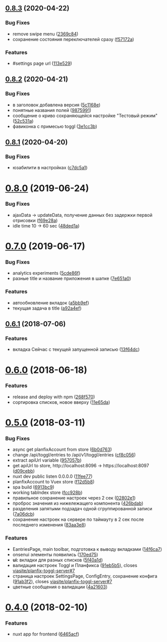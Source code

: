 ## [0.8.3](https://github.com/viasite/planfix-toggl-client/compare/v0.8.2...v0.8.3) (2020-04-22)


### Bug Fixes

* remove swipe menu ([2369c84](https://github.com/viasite/planfix-toggl-client/commit/2369c84))
* сохранение состояния переключателей сразу ([f57172a](https://github.com/viasite/planfix-toggl-client/commit/f57172a))


### Features

* #settings page url ([113e529](https://github.com/viasite/planfix-toggl-client/commit/113e529))



## [0.8.2](https://github.com/viasite/planfix-toggl-client/compare/v0.8.1...v0.8.2) (2020-04-21)


### Bug Fixes

* в заголовок добавлена версия ([5c1168e](https://github.com/viasite/planfix-toggl-client/commit/5c1168e))
* понятные названия полей ([9875991](https://github.com/viasite/planfix-toggl-client/commit/9875991))
* сообщение о криво сохраняющейся настройке "Тестовый режим" ([52c531a](https://github.com/viasite/planfix-toggl-client/commit/52c531a))
* фавиконка с примесью toggl ([3e1cc3b](https://github.com/viasite/planfix-toggl-client/commit/3e1cc3b))



## [0.8.1](https://github.com/viasite/planfix-toggl-client/compare/v0.8.0...v0.8.1) (2020-04-20)


### Bug Fixes

* юзабилити в настройках ([c7dc5a1](https://github.com/viasite/planfix-toggl-client/commit/c7dc5a1))



# [0.8.0](https://github.com/viasite/planfix-toggl-client/compare/v0.7.0...v0.8.0) (2019-06-24)


### Bug Fixes

* ajaxData -> updateData, получение данных без задержки первой отрисовки ([f69e28a](https://github.com/viasite/planfix-toggl-client/commit/f69e28a))
* idle time 10 -> 60 sec ([48ded1a](https://github.com/viasite/planfix-toggl-client/commit/48ded1a))



# [0.7.0](https://github.com/viasite/planfix-toggl-client/compare/0.6.1...v0.7.0) (2019-06-17)


### Bug Fixes

* analytics experiments ([5cde86f](https://github.com/viasite/planfix-toggl-client/commit/5cde86f))
* разные title и название приложения в шапке ([7e651a0](https://github.com/viasite/planfix-toggl-client/commit/7e651a0))


### Features

* автообновление вкладок ([a5bb9ef](https://github.com/viasite/planfix-toggl-client/commit/a5bb9ef))
* текущая задача в title ([a92a4ef](https://github.com/viasite/planfix-toggl-client/commit/a92a4ef))



## [0.6.1](https://github.com/viasite/planfix-toggl-client/compare/v0.6.0...0.6.1) (2018-07-06)


### Features

* вкладка Сейчас с текущей запущенной записью ([13f64dc](https://github.com/viasite/planfix-toggl-client/commit/13f64dc))



# [0.6.0](https://github.com/viasite/planfix-toggl-client/compare/0.5.0...v0.6.0) (2018-06-18)


### Features

* release and deploy with npm ([268f570](https://github.com/viasite/planfix-toggl-client/commit/268f570))
* сортировка списков, новое вверху ([11e65da](https://github.com/viasite/planfix-toggl-client/commit/11e65da))



# [0.5.0](https://github.com/viasite/planfix-toggl-client/compare/0.4.1...0.5.0) (2018-03-11)


### Bug Fixes

* async get planfixAccount from store ([6b0d763](https://github.com/viasite/planfix-toggl-client/commit/6b0d763))
* change /api/toggl/entries to /api/v1/toggl/entries ([cf8c056](https://github.com/viasite/planfix-toggl-client/commit/cf8c056))
* extract apiUrl variable ([957057b](https://github.com/viasite/planfix-toggl-client/commit/957057b))
* get apiUrl to store, http://localhost:8096 -> https://localhost:8097 ([d09cebb](https://github.com/viasite/planfix-toggl-client/commit/d09cebb))
* nuxt dev public listen 0.0.0.0 ([11fee77](https://github.com/viasite/planfix-toggl-client/commit/11fee77))
* planfixAccount to Vuex store ([f12d5b8](https://github.com/viasite/planfix-toggl-client/commit/f12d5b8))
* spa build ([6913bc9](https://github.com/viasite/planfix-toggl-client/commit/6913bc9))
* working tabIndex store ([fcc928b](https://github.com/viasite/planfix-toggl-client/commit/fcc928b))
* правильное сохранение настроек через 2 сек ([02802e1](https://github.com/viasite/planfix-toggl-client/commit/02802e1))
* проброс значения из нижележащего компонента ([426bdab](https://github.com/viasite/planfix-toggl-client/commit/426bdab))
* разделения запятыми подзадач одной сгруппированной записи ([7a06dcb](https://github.com/viasite/planfix-toggl-client/commit/7a06dcb))
* сохранение настроек на сервере по таймауту в 2 сек после последнего изменения ([83aa3e8](https://github.com/viasite/planfix-toggl-client/commit/83aa3e8))


### Features

* EantriesPage, main toolbar, подготовка к выводу вкладками ([14f6ca7](https://github.com/viasite/planfix-toggl-client/commit/14f6ca7))
* onsenui элементы появились ([170ed75](https://github.com/viasite/planfix-toggl-client/commit/170ed75))
* **ui:** вкладки для разных списков ([5f40a1d](https://github.com/viasite/planfix-toggl-client/commit/5f40a1d))
* валидация настроек Toggl и Планфикса ([91eb5b5](https://github.com/viasite/planfix-toggl-client/commit/91eb5b5)), closes [viasite/planfix-toggl-server#7](https://github.com/viasite/planfix-toggl-server/issues/7)
* страница настроек SettingsPage, ConfigEntry, сохранение конфига ([91ab3f2](https://github.com/viasite/planfix-toggl-client/commit/91ab3f2)), closes [viasite/planfix-toggl-server#7](https://github.com/viasite/planfix-toggl-server/issues/7)
* цветные сообщения о валидации ([4a21603](https://github.com/viasite/planfix-toggl-client/commit/4a21603))



# [0.4.0](https://github.com/viasite/planfix-toggl-client/compare/6465acf...0.4.0) (2018-02-10)


### Features

* nuxt app for frontend ([6465acf](https://github.com/viasite/planfix-toggl-client/commit/6465acf))



